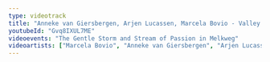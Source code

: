 ```yaml
---
type: videotrack
title: "Anneke van Giersbergen, Arjen Lucassen, Marcela Bovio - Valley of the Queens (Ayreon)"
youtubeId: "Gvq8IXUL7ME"
videoevents: "The Gentle Storm and Stream of Passion in Melkweg"
videoartists: ["Marcela Bovio", "Anneke van Giersbergen", "Arjen Lucassen"]
---
```

